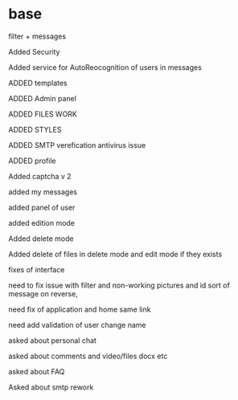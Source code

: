 # base
filter + messages

Added Security

Added service for AutoReocognition of users in messages

ADDED templates

ADDED Admin panel

ADDED FILES WORK

ADDED STYLES

ADDED SMTP verefication antivirus issue

ADDED profile

Added captcha v 2

added my messages

added panel of user

added edition mode

Added delete mode

Added delete of files in delete mode and edit mode if they exists

fixes of interface

 need to fix issue with filter and non-working pictures and id sort of message on reverse, 

need fix of application and home same link

need add validation of user change name

asked about personal chat

asked about comments and video/files docx etc

asked about FAQ

Asked about smtp rework
